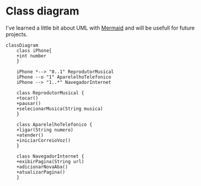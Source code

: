 # Class diagram
I've learned a little bit about UML with [Mermaid](https://mermaid.js.org/) and will be usefull for future projects.

```mermaid
classDiagram
    class iPhone{
    +int number
    }
    
    iPhone *--> "0..1" ReprodutorMusical 
    iPhone --o "1" AparelelhoTelefonico
    iPhone --> "1..*" NavegadorInternet

    class ReprodutorMusical {
    +tocar()
    +pausar()
    +selecionarMusica(String musica)
    }

    class AparelelhoTelefonico { 
    +ligar(String numero)
    +atender()
    +iniciarCorreioVoz()
    }

    class NavegadorInternet {
    +exibirPagina(String url)
    +adicionarNovaAba()
    +atualizarPagina()
    }
```

